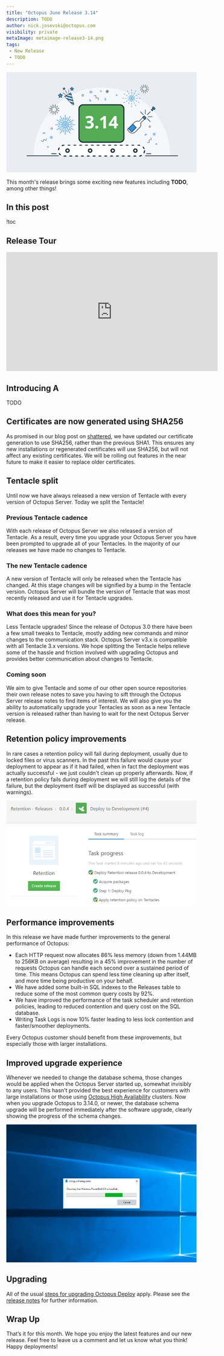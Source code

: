 ```yaml
---
title: "Octopus June Release 3.14"
description: TODO
author: nick.josevski@octopus.com
visibility: private
metaImage: metaimage-release3-14.png
tags:
 - New Release
 - TODO
---
```


![Octopus 3.14 release announcement](blogimage-release-3-14.png)

This month's release brings some exciting new features including **TODO**, among other things!

## In this post

!toc

## Release Tour

<iframe width="560" height="315" src="https://www.youtube.com/embed/TODO" frameborder="0" allowfullscreen></iframe>

## Introducing A

TODO

## Certificates are now generated using SHA256

As promised in our blog post on [shattered](http://octopus.com/blog/shattered), we have updated our certificate generation to use SHA256, rather than the previous SHA1. This ensures any new installations or regenerated certificates will use SHA256, but will not affect any existing certificates. We will be rolling out features in the near future to make it easier to replace older certificates.

## Tentacle split

Until now we have always released a new version of Tentacle with every version of Octopus Server. Today we split the Tentacle!

### Previous Tentacle cadence

With each release of Octopus Server we also released a version of Tentacle. As a result, every time you upgrade your Octopus Server you have been prompted to upgrade all of your Tentacles. In the majority of our releases we have made no changes to Tentacle.

### The new Tentacle cadence

A new version of Tentacle will only be released when the Tentacle has changed. At this stage changes will be signified by a bump in the Tentacle version. Octopus Server will bundle the version of Tentacle that was most recently released and use it for Tentacle upgrades.

### What does this mean for you?

Less Tentacle upgrades! Since the release of Octopus 3.0 there have been a few small tweaks to Tentacle, mostly adding new commands and minor changes to the communication stack. Octopus Server v3.x is compatible with all Tentacle 3.x versions. We hope splitting the Tentacle helps relieve some of the hassle and friction involved with upgrading Octopus and provides better communication about changes to Tentacle.

### Coming soon

We aim to give Tentacle and some of our other open source repositories their own release notes to save you having to sift through the Octopus Server release notes to find items of interest. We will also give you the ability to automatically upgrade your Tentacles as soon as a new Tentacle version is released rather than having to wait for the next Octopus Server release.

## Retention policy improvements

In rare cases a retention policy will fail during deployment, usually due to locked files or virus scanners. In the past this failure would cause your deployment to appear as if it had failed, when in fact the deployment was actually successful - we just couldn't clean up properly afterwards. Now, if a retention policy fails during deployment we will still log the details of the failure, but the deployment itself will be displayed as successful (with warnings).

![Retention error as warning](octopus-release-3-14-retention-error-as-warning.png)

## Performance improvements

In this release we have made further improvements to the general performance of Octopus:

- Each HTTP request now allocates 86% less memory (down from 1.44MB to 256KB on average) resulting in a 45% improvement in the number of requests Octopus can handle each second over a sustained period of time. This means Octopus can spend less time cleaning up after itself, and more time being productive on your behalf.
- We have added some built-in SQL indexes to the Releases table to reduce some of the most common query costs by 92%.
- We have improved the performance of the task scheduler and retention policies, leading to reduced contention and query cost on the SQL database.
- Writing Task Logs is now 10% faster leading to less lock contention and faster/smoother deployments.

Every Octopus customer should benefit from these improvements, but especially those with larger installations.

## Improved upgrade experience

Whenever we needed to change the database schema, those changes would be applied when the Octopus Server started up, somewhat invisibly to any users. This hasn't provided the best experience for customers with large installations or those using [Octopus High Availability](http://g.octopushq.com/HighAvailability) clusters. Now when you upgrade Octopus to 3.14.0, or newer, the database schema upgrade will be performed immediately after the software upgrade, clearly showing the progress of the schema changes.

![Improved upgrade experience](octopus-release-3-14-improved-upgrade-experience.gif "width=500")

## Upgrading

All of the usual [steps for upgrading Octopus Deploy](https://octopus.com/docs/administration/upgrading) apply. Please see the [release notes](https://octopus.com/downloads/compare?to=3.14.0) for further information.

## Wrap Up

That’s it for this month. We hope you enjoy the latest features and our new release. Feel free to leave us a comment and let us know what you think!  Happy deployments!
